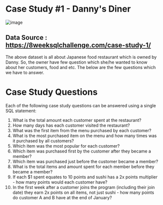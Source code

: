 # Case Study #1 - Danny's Diner

![image](https://user-images.githubusercontent.com/101622691/228320169-67660ced-737b-42ef-9e68-77074246986c.png)


## Data Source : https://8weeksqlchallenge.com/case-study-1/

The above dataset is all about Japanese food restaurant which is owned by Danny. So, the owner have few question which she/he wanted to know about her customers, food and etc. The below are the few questions which we have to answer.

# Case Study Questions
Each of the following case study questions can be answered using a single SQL statement:
1.	What is the total amount each customer spent at the restaurant?
2.	How many days has each customer visited the restaurant?
3.	What was the first item from the menu purchased by each customer?
4.	What is the most purchased item on the menu and how many times was it purchased by all customers?
5.	Which item was the most popular for each customer?
6.	Which item was purchased first by the customer after they became a member?
7.	Which item was purchased just before the customer became a member?
8.	What is the total items and amount spent for each member before they became a member?
9.	If each $1 spent equates to 10 points and sushi has a 2x points multiplier - how many points would each customer have?
10.	In the first week after a customer joins the program (including their join date) they earn 2x points on all items, not just sushi - how many points do customer A and B have at the end of January?

